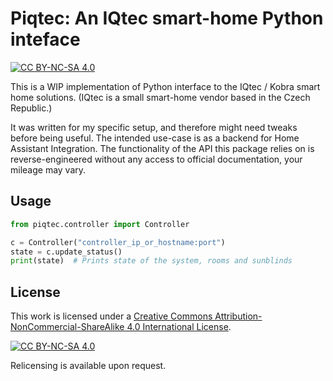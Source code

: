 # Piqtec: An IQtec smart-home Python inteface

[![CC BY-NC-SA 4.0][cc-by-nc-sa-shield]][cc-by-nc-sa]

This is a WIP implementation of Python interface to the IQtec / Kobra smart home solutions.
(IQtec is a small smart-home vendor based in the Czech Republic.)

It was written for my specific setup, and therefore might need tweaks before being useful.
The intended use-case is as a backend for Home Assistant Integration.
The functionality of the API this package relies on is reverse-engineered without any access to official documentation,
your mileage may vary.

## Usage

```python
from piqtec.controller import Controller

c = Controller("controller_ip_or_hostname:port")
state = c.update_status()
print(state)  # Prints state of the system, rooms and sunblinds
```

## License

This work is licensed under a
[Creative Commons Attribution-NonCommercial-ShareAlike 4.0 International License][cc-by-nc-sa].

[![CC BY-NC-SA 4.0][cc-by-nc-sa-image]][cc-by-nc-sa]

Relicensing is available upon request.

[cc-by-nc-sa]: http://creativecommons.org/licenses/by-nc-sa/4.0/

[cc-by-nc-sa-image]: https://licensebuttons.net/l/by-nc-sa/4.0/88x31.png

[cc-by-nc-sa-shield]: https://img.shields.io/badge/License-CC%20BY--NC--SA%204.0-lightgrey.svg
